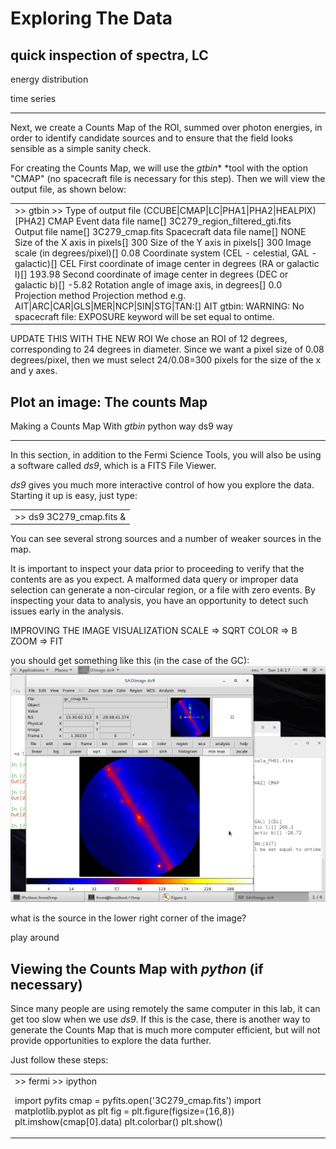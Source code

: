

# Exploring The Data

## quick inspection of spectra, LC

[comment]: <> (http://fermi-hero.readthedocs.io/en/latest/getting_started/explore_events.html) 


energy distribution

time series

- - - 


Next, we create a Counts Map of the ROI, summed over photon energies, in order to identify candidate sources and to ensure that the field looks sensible as a simple sanity check.

For creating the Counts Map, we will use the *gtbin** *tool with the option "CMAP" (no spacecraft file is necessary for this step). Then we will view the output file, as shown below:

<table>
  <tr>
    <td>>> gtbin
>> Type of output file (CCUBE|CMAP|LC|PHA1|PHA2|HEALPIX) [PHA2] CMAP
Event data file name[] 3C279_region_filtered_gti.fits
Output file name[] 3C279_cmap.fits
Spacecraft data file name[] NONE
Size of the X axis in pixels[] 300
Size of the Y axis in pixels[] 300
Image scale (in degrees/pixel)[] 0.08
Coordinate system (CEL - celestial, GAL -galactic)[] CEL
First coordinate of image center in degrees (RA or galactic l)[] 193.98
Second coordinate of image center in degrees (DEC or galactic b)[] -5.82
Rotation angle of image axis, in degrees[] 0.0
Projection method Projection method e.g. AIT|ARC|CAR|GLS|MER|NCP|SIN|STG|TAN:[] AIT
gtbin: WARNING: No spacecraft file: EXPOSURE keyword will be set equal to ontime.</td>
  </tr>
</table>

UPDATE THIS WITH THE NEW ROI
We chose an ROI of 12 degrees, corresponding to 24 degrees in diameter. Since we want a pixel size of 0.08 degrees/pixel, then we must select 24/0.08=300 pixels for the size of the x and y axes. 

## Plot an image: The counts Map

Making a Counts Map With *gtbin*
python way
ds9 way

- - - 

In this section, in addition to the Fermi Science Tools, you will also be using a software called *ds9*, which is a FITS File Viewer.

*ds9* gives you much more interactive control of how you explore the data. Starting it up is easy, just type:

<table>
  <tr>
    <td>>> ds9 3C279_cmap.fits & </td>
  </tr>
</table>


You can see several strong sources and a number of weaker sources in the map.

It is important to inspect your data prior to proceeding to verify that the contents are as you expect. A malformed data query or improper data selection can generate a non-circular region, or a file with zero events. By inspecting your data to analysis, you have an opportunity to detect such issues early in the analysis.

IMPROVING THE IMAGE VISUALIZATION
SCALE => SQRT
COLOR => B
ZOOM => FIT

you should get something like this (in the case of the GC):
![](./figures/ds9.png)


what is the source in the lower right corner of the image?

play around

## Viewing the Counts Map with *python* (if necessary)

Since many people are using remotely the same computer in this lab, it can get too slow when we use *ds9*. If this is the case, there is another way to generate the Counts Map that is much more computer efficient, but will not provide opportunities to explore the data further.

Just follow these steps:

<table>
  <tr>
    <td>>> fermi
>> ipython

import pyfits
cmap = pyfits.open('3C279_cmap.fits')
import matplotlib.pyplot as plt
fig = plt.figure(figsize=(16,8))
plt.imshow(cmap[0].data)
plt.colorbar()
plt.show()</td>
  </tr>
</table>



